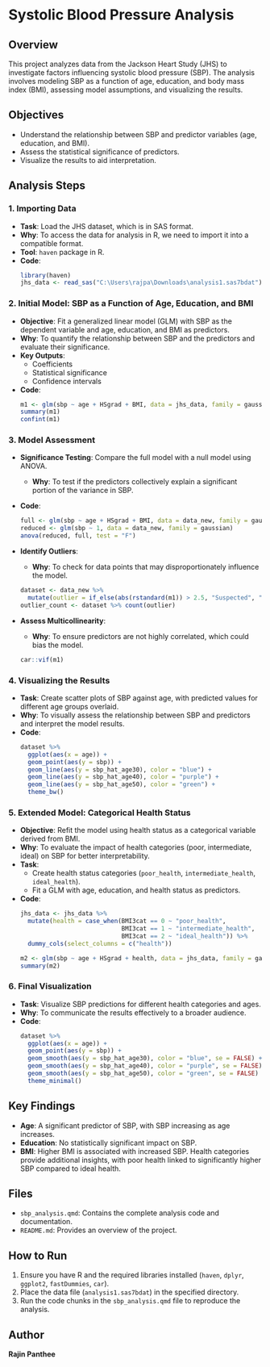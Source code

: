 
# Systolic Blood Pressure Analysis

## Overview
This project analyzes data from the Jackson Heart Study (JHS) to investigate factors influencing systolic blood pressure (SBP). The analysis involves modeling SBP as a function of age, education, and body mass index (BMI), assessing model assumptions, and visualizing the results.

## Objectives
- Understand the relationship between SBP and predictor variables (age, education, and BMI).
- Assess the statistical significance of predictors.
- Visualize the results to aid interpretation.

## Analysis Steps

### 1. Importing Data
- **Task**: Load the JHS dataset, which is in SAS format.
- **Why**: To access the data for analysis in R, we need to import it into a compatible format.
- **Tool**: `haven` package in R.
- **Code**:
  ```r
  library(haven)
  jhs_data <- read_sas("C:\Users\rajpa\Downloads\analysis1.sas7bdat")
  ```

### 2. Initial Model: SBP as a Function of Age, Education, and BMI
- **Objective**: Fit a generalized linear model (GLM) with SBP as the dependent variable and age, education, and BMI as predictors.
- **Why**: To quantify the relationship between SBP and the predictors and evaluate their significance.
- **Key Outputs**:
  - Coefficients
  - Statistical significance
  - Confidence intervals
- **Code**:
  ```r
  m1 <- glm(sbp ~ age + HSgrad + BMI, data = jhs_data, family = gaussian)
  summary(m1)
  confint(m1)
  ```

### 3. Model Assessment
- **Significance Testing**: Compare the full model with a null model using ANOVA.
  - **Why**: To test if the predictors collectively explain a significant portion of the variance in SBP.
- **Code**:
  ```r
  full <- glm(sbp ~ age + HSgrad + BMI, data = data_new, family = gaussian)
  reduced <- glm(sbp ~ 1, data = data_new, family = gaussian)
  anova(reduced, full, test = "F")
  ```

- **Identify Outliers**:
  - **Why**: To check for data points that may disproportionately influence the model.
  ```r
  dataset <- data_new %>%
    mutate(outlier = if_else(abs(rstandard(m1)) > 2.5, "Suspected", "Not Suspected"))
  outlier_count <- dataset %>% count(outlier)
  ```

- **Assess Multicollinearity**:
  - **Why**: To ensure predictors are not highly correlated, which could bias the model.
  ```r
  car::vif(m1)
  ```

### 4. Visualizing the Results
- **Task**: Create scatter plots of SBP against age, with predicted values for different age groups overlaid.
- **Why**: To visually assess the relationship between SBP and predictors and interpret the model results.
- **Code**:
  ```r
  dataset %>%
    ggplot(aes(x = age)) +
    geom_point(aes(y = sbp)) +
    geom_line(aes(y = sbp_hat_age30), color = "blue") +
    geom_line(aes(y = sbp_hat_age40), color = "purple") +
    geom_line(aes(y = sbp_hat_age50), color = "green") +
    theme_bw()
  ```

### 5. Extended Model: Categorical Health Status
- **Objective**: Refit the model using health status as a categorical variable derived from BMI.
- **Why**: To evaluate the impact of health categories (poor, intermediate, ideal) on SBP for better interpretability.
- **Task**:
  - Create health status categories (`poor_health`, `intermediate_health`, `ideal_health`).
  - Fit a GLM with age, education, and health status as predictors.
- **Code**:
  ```r
  jhs_data <- jhs_data %>%
    mutate(health = case_when(BMI3cat == 0 ~ "poor_health",
                              BMI3cat == 1 ~ "intermediate_health",
                              BMI3cat == 2 ~ "ideal_health")) %>%
    dummy_cols(select_columns = c("health"))

  m2 <- glm(sbp ~ age + HSgrad + health, data = jhs_data, family = gaussian)
  summary(m2)
  ```

### 6. Final Visualization
- **Task**: Visualize SBP predictions for different health categories and ages.
- **Why**: To communicate the results effectively to a broader audience.
- **Code**:
  ```r
  dataset %>%
    ggplot(aes(x = age)) +
    geom_point(aes(y = sbp)) +
    geom_smooth(aes(y = sbp_hat_age30), color = "blue", se = FALSE) +
    geom_smooth(aes(y = sbp_hat_age40), color = "purple", se = FALSE) +
    geom_smooth(aes(y = sbp_hat_age50), color = "green", se = FALSE) +
    theme_minimal()
  ```

## Key Findings
- **Age**: A significant predictor of SBP, with SBP increasing as age increases.
- **Education**: No statistically significant impact on SBP.
- **BMI**: Higher BMI is associated with increased SBP. Health categories provide additional insights, with poor health linked to significantly higher SBP compared to ideal health.

## Files
- `sbp_analysis.qmd`: Contains the complete analysis code and documentation.
- `README.md`: Provides an overview of the project.

## How to Run
1. Ensure you have R and the required libraries installed (`haven`, `dplyr`, `ggplot2`, `fastDummies`, `car`).
2. Place the data file (`analysis1.sas7bdat`) in the specified directory.
3. Run the code chunks in the `sbp_analysis.qmd` file to reproduce the analysis.

## Author
**Rajin Panthee**
